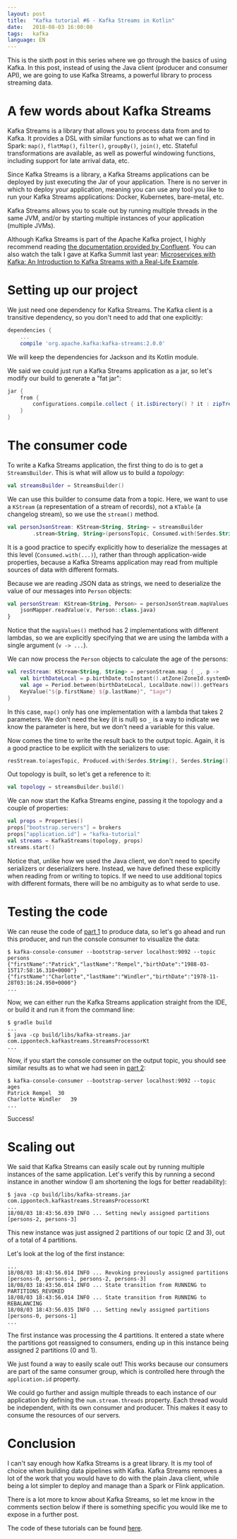 ```yaml
---
layout: post
title:  "Kafka tutorial #6 - Kafka Streams in Kotlin"
date:   2018-08-03 16:00:00
tags:   kafka
language: EN
---
```


This is the sixth post in this series where we go through the basics of using Kafka. In this post, instead of using the Java client (producer and consumer API), we are going to use Kafka Streams, a powerful library to process streaming data.

# A few words about Kafka Streams

Kafka Streams is a library that allows you to process data from and to Kafka. It provides a DSL with similar functions as to what we can find in Spark: `map()`, `flatMap()`, `filter()`, `groupBy()`, `join()`, etc. Stateful transformations are available, as well as powerful windowing functions, including support for late arrival data, etc.

Since Kafka Streams is a library, a Kafka Streams applications can be deployed by just executing the Jar of your application. There is no server in which to deploy your application, meaning you can use any tool you like to run your Kafka Streams applications: Docker, Kubernetes, bare-metal, etc.

Kafka Streams allows you to scale out by running multiple threads in the same JVM, and/or by starting multiple instances of your application (multiple JVMs).

Although Kafka Streams is part of the Apache Kafka project, I highly recommend reading [the documentation provided by Confluent](https://docs.confluent.io/current/streams/index.html). You can also watch the talk I gave at Kafka Summit last year: [Microservices with Kafka: An Introduction to Kafka Streams with a Real-Life Example](https://www.confluent.io/kafka-summit-nyc17/microservices-with-kafka-an-introduction-to-kafka-streams-with-a-real-life-example/inv/).

# Setting up our project

We just need one dependency for Kafka Streams. The Kafka client is a transitive dependency, so you don't need to add that one explicitly:

```gradle
dependencies {
    ...
    compile 'org.apache.kafka:kafka-streams:2.0.0'
```

We will keep the dependencies for Jackson and its Kotlin module.

We said we could just run a Kafka Streams application as a jar, so let's modify our build to generate a "fat jar":

```gradle
jar {
    from {
        configurations.compile.collect { it.isDirectory() ? it : zipTree(it) }
    }
}
```

# The consumer code

To write a Kafka Streams application, the first thing to do is to get a `StreamsBuilder`. This is what will allow us to build a _topology_:

```kotlin
val streamsBuilder = StreamsBuilder()
```

We can use this builder to consume data from a topic. Here, we want to use a `KStream` (a representation of a stream of records), not a `KTable` (a changelog stream), so we use the `stream()` method.

```kotlin
val personJsonStream: KStream<String, String> = streamsBuilder
        .stream<String, String>(personsTopic, Consumed.with(Serdes.String(), Serdes.String()))
```

It is a good practice to specify explicitly how to deserialize the messages at this level (`Consumed.with(...)`), rather than through application-wide properties, because a Kafka Streams application may read from multiple sources of data with different formats.

Because we are reading JSON data as strings, we need to deserialize the value of our messages into `Person` objects:

```kotlin
val personStream: KStream<String, Person> = personJsonStream.mapValues { v ->
    jsonMapper.readValue(v, Person::class.java)
}
```

Notice that the `mapValues()` method has 2 implementations with different lambdas, so we are explicitly specifying that we are using the lambda with a single argument (`v -> ...`).

We can now process the `Person` objects to calculate the age of the persons:

```kotlin
val resStream: KStream<String, String> = personStream.map { _, p ->
    val birthDateLocal = p.birthDate.toInstant().atZone(ZoneId.systemDefault()).toLocalDate()
    val age = Period.between(birthDateLocal, LocalDate.now()).getYears()
    KeyValue("${p.firstName} ${p.lastName}", "$age")
}
```

In this case, `map()` only has one implementation with a lambda that takes 2 parameters. We don't need the key (it is null) so `_` is a way to indicate we know the parameter is here, but we don't need a variable for this value.

Now comes the time to write the result back to the output topic. Again, it is a good practice to be explicit with the serializers to use:

```kotlin
resStream.to(agesTopic, Produced.with(Serdes.String(), Serdes.String()))
```

Out topology is built, so let's get a reference to it:

```kotlin
val topology = streamsBuilder.build()
```

We can now start the Kafka Streams engine, passing it the topology and a couple of properties:

```kotlin
val props = Properties()
props["bootstrap.servers"] = brokers
props["application.id"] = "kafka-tutorial"
val streams = KafkaStreams(topology, props)
streams.start()
```

Notice that, unlike how we used the Java client, we don't need to specify serializers or deserializers here. Instead, we have defined these explicitly when reading from or writing to topics. If we need to use additional topics with different formats, there will be no ambiguity as to what serde to use.

# Testing the code

We can reuse the code of [part 1](/2018/08/01/kafka-tutorial-1-simple-producer-in-kotlin.html) to produce data, so let's go ahead and run this producer, and run the console consumer to visualize the data:

```shell
$ kafka-console-consumer --bootstrap-server localhost:9092 --topic persons
{"firstName":"Patrick","lastName":"Rempel","birthDate":"1988-03-15T17:58:16.310+0000"}
{"firstName":"Charlotte","lastName":"Windler","birthDate":"1978-11-28T03:16:24.950+0000"}
...
```

Now, we can either run the Kafka Streams application straight from the IDE, or build it and run it from the command line:

```shell
$ gradle build
...
$ java -cp build/libs/kafka-streams.jar com.ippontech.kafkastreams.StreamsProcessorKt
...
```

Now, if you start the console consumer on the output topic, you should see similar results as to what we had seen in [part 2](/2018/08/01/kafka-tutorial-2-simple-consumer-in-kotlin.html):

```
$ kafka-console-consumer --bootstrap-server localhost:9092 --topic ages
Patrick Rempel	30
Charlotte Windler	39
...
```

Success!

# Scaling out

We said that Kafka Streams can easily scale out by running multiple instances of the same application. Let's verify this by running a second instance in another window (I am shortening the logs for better readability):

```shell
$ java -cp build/libs/kafka-streams.jar com.ippontech.kafkastreams.StreamsProcessorKt
...
18/08/03 18:43:56.039 INFO ... Setting newly assigned partitions [persons-2, persons-3]
```

This new instance was just assigned 2 partitions of our topic (2 and 3), out of a total of 4 partitions.

Let's look at the log of the first instance:

```shell
...
18/08/03 18:43:56.014 INFO ... Revoking previously assigned partitions [persons-0, persons-1, persons-2, persons-3]
18/08/03 18:43:56.014 INFO ... State transition from RUNNING to PARTITIONS_REVOKED
18/08/03 18:43:56.014 INFO ... State transition from RUNNING to REBALANCING
18/08/03 18:43:56.035 INFO ... Setting newly assigned partitions [persons-0, persons-1]
...
```

The first instance was processing the 4 partitions. It entered a state where the partitions got reassigned to consumers, ending up in this instance being assigned 2 partitions (0 and 1).

We just found a way to easily scale out! This works because our consumers are part of the same consumer group, which is controlled here through the `application.id` property.

We could go further and assign multiple threads to each instance of our application by defining the `num.stream.threads` property. Each thread would be independent, with its own consumer and producer. This makes it easy to consume the resources of our servers.

# Conclusion

I can't say enough how Kafka Streams is a great library. It is my tool of choice when building data pipelines with Kafka. Kafka Streams removes a lot of the work that you would have to do with the plain Java client, while being a lot simpler to deploy and manage than a Spark or Flink application.

There is a lot more to know about Kafka Streams, so let me know in the comments section below if there is something specific you would like me to expose in a further post.

The code of these tutorials can be found [here](https://github.com/aseigneurin/kafka-tutorials).
